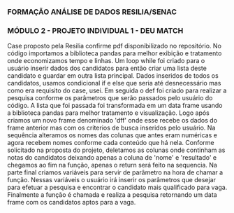 ###   FORMAÇÃO ANÁLISE DE DADOS RESILIA/SENAC     ###
###   MÓDULO 2 - PROJETO INDIVIDUAL 1 - DEU MATCH ###

Case proposto pela Resilia confirme pdf disponibilizado no repositório.
No código importamos a biblioteca pandas para melhor exibição e tratamento onde economizamos tempo e linhas.
Um loop while foi criado para o usuário inserir dados dos candidatos para então criar uma lista deste candidato e guardar em outra lista principal.
Dados inseridos de todos os candidatos, usamos condicional if e else que seria até desnecessário mas como era requisito do case, usei.
Em seguida o def foi criado para realizar a pesquisa conforme os parâmetros que serão passados pelo usuário do código.
A lista que foi passada foi transformada em um data frame usando a biblioteca pandas para melhor tratamento e visualização.
Logo após criamos um novo frame denominado 'dff' onde esse recebe os dados do frame anterior mas com os criterios de busca inseridos pelo usuário.
Na sequência alteramos os nomes das colunas que antes eram numéricas e agora recebem nomes conforme cada conteúdo que há nela.
Conforme solicitado na proposta do projeto, deletamos as colunas onde continham as notas do candidatos deixando apenas a coluna de 'nome' e 'resultado' e chegamos ao fim na função, apenas o return será feito na sequencia.
Na parte final criamos variáveis para servir de parâmetro na hora de chamar a função. Nessas variáveis o usuário irá inserir os parâmetros que desejar para efetuar a pesquisa e encontrar o candidato mais qualificado para vaga.
Finalmente a função é chamada e realiza a pesquisa retornando um data frame com os candidatos aptos para a vaga.
